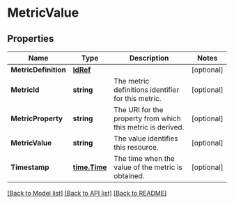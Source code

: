 # MetricValue

## Properties
Name | Type | Description | Notes
------------ | ------------- | ------------- | -------------
**MetricDefinition** | [**IdRef**](idRef.md) |  | [optional] 
**MetricId** | **string** | The metric definitions identifier for this metric. | [optional] 
**MetricProperty** | **string** | The URI for the property from which this metric is derived. | [optional] 
**MetricValue** | **string** | The value identifies this resource. | [optional] 
**Timestamp** | [**time.Time**](time.Time.md) | The time when the value of the metric is obtained. | [optional] 

[[Back to Model list]](../README.md#documentation-for-models) [[Back to API list]](../README.md#documentation-for-api-endpoints) [[Back to README]](../README.md)


